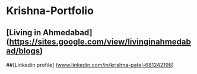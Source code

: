 # Krishna-Portfolio

## [Living in Ahmedabad] (https://sites.google.com/view/livinginahmedabad/blogs)

##[Linkedin profile] (www.linkedin.com/in/krishna-patel-681242198)
